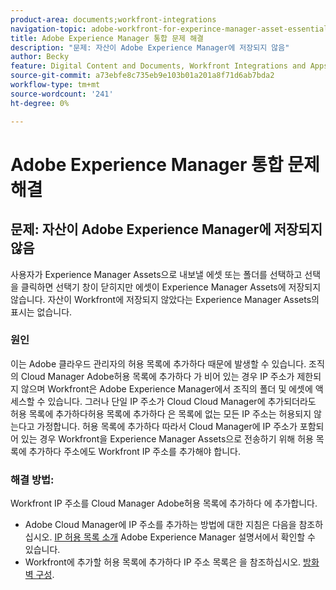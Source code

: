 ```yaml
---
product-area: documents;workfront-integrations
navigation-topic: adobe-workfront-for-experince-manager-asset-essentials
title: Adobe Experience Manager 통합 문제 해결
description: "문제: 자산이 Adobe Experience Manager에 저장되지 않음"
author: Becky
feature: Digital Content and Documents, Workfront Integrations and Apps
source-git-commit: a73ebfe8c735eb9e103b01a201a8f71d6ab7bda2
workflow-type: tm+mt
source-wordcount: '241'
ht-degree: 0%

---
```


# Adobe Experience Manager 통합 문제 해결

## 문제: 자산이 Adobe Experience Manager에 저장되지 않음

사용자가 Experience Manager Assets으로 내보낼 에셋 또는 폴더를 선택하고 선택을 클릭하면 선택기 창이 닫히지만 에셋이 Experience Manager Assets에 저장되지 않습니다. 자산이 Workfront에 저장되지 않았다는 Experience Manager Assets의 표시는 없습니다.

### 원인

이는 Adobe 클라우드 관리자의 허용 목록에 추가하다 때문에 발생할 수 있습니다. 조직의 Cloud Manager Adobe허용 목록에 추가하다 가 비어 있는 경우 IP 주소가 제한되지 않으며 Workfront은 Adobe Experience Manager에서 조직의 폴더 및 에셋에 액세스할 수 있습니다. 그러나 단일 IP 주소가 Cloud Cloud Manager에 추가되더라도 허용 목록에 추가하다허용 목록에 추가하다 은 목록에 없는 모든 IP 주소는 허용되지 않는다고 가정합니다. 허용 목록에 추가하다 따라서 Cloud Manager에 IP 주소가 포함되어 있는 경우 Workfront을 Experience Manager Assets으로 전송하기 위해 허용 목록에 추가하다 주소에도 Workfront IP 주소를 추가해야 합니다.

### 해결 방법:

Workfront IP 주소를 Cloud Manager Adobe허용 목록에 추가하다 에 추가합니다.

* Adobe Cloud Manager에 IP 주소를 추가하는 방법에 대한 지침은 다음을 참조하십시오. [IP 허용 목록 소개](https://experienceleague.adobe.com/docs/experience-manager-cloud-service/content/implementing/using-cloud-manager/ip-allow-lists/introduction.html?lang=en) Adobe Experience Manager 설명서에서 확인할 수 있습니다.
* Workfront에 추가할 허용 목록에 추가하다 IP 주소 목록은 을 참조하십시오. [방화벽 구성](/help/quicksilver/administration-and-setup/get-started-wf-administration/configure-your-firewall.md).


